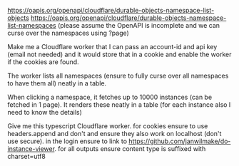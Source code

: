 https://oapis.org/openapi/cloudflare/durable-objects-namespace-list-objects
https://oapis.org/openapi/cloudflare/durable-objects-namespace-list-namespaces (please assume the OpenAPI is incomplete and we can curse over the namespaces using ?page)

Make me a Cloudflare worker that I can pass an account-id and api key (email not needed) and it would store that in a cookie and enable the worker if the cookies are found.

The worker lists all namespaces (ensure to fully curse over all namespaces to have them all) neatly in a table.

When clicking a namespace, it fetches up to 10000 instances (can be fetched in 1 page). It renders these neatly in a table (for each instance also I need to know the details)

Give me this typescript Cloudflare worker. for cookies ensure to use headers.append and don't and ensure they also work on localhost (don't use secure). in the login ensure to link to https://github.com/janwilmake/do-instance-viewer. for all outputs ensure content type is suffixed with charset=utf8
